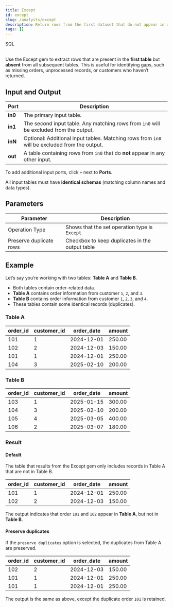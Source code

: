```yaml
---
title: Except
id: except
slug: /analysts/except
description: Return rows from the first dataset that do not appear in any of the others
tags: []
---
```


<span class="badge">SQL</span><br/><br/>

Use the Except gem to extract rows that are present in the **first table** but **absent** from all subsequent tables. This is useful for identifying gaps, such as missing orders, unprocessed records, or customers who haven’t returned.

## Input and Output

| Port    | Description                                                                                   |
| ------- | --------------------------------------------------------------------------------------------- |
| **in0** | The primary input table.                                                                      |
| **in1** | The second input table. Any matching rows from `in0` will be excluded from the output.        |
| **inN** | Optional: Additional input tables. Matching rows from `in0` will be excluded from the output. |
| **out** | A table containing rows from `in0` that do **not** appear in any other input.                 |

To add additional input ports, click `+` next to **Ports**.

All input tables must have **identical schemas** (matching column names and data types).

## Parameters

| Parameter               | Description                                     |
| ----------------------- | ----------------------------------------------- |
| Operation Type          | Shows that the set operation type is `Except`   |
| Preserve duplicate rows | Checkbox to keep duplicates in the output table |

## Example

Let’s say you’re working with two tables: **Table A** and **Table B**.

- Both tables contain order-related data.
- **Table A** contains order information from customer `1`, `2`, and `3`.
- **Table B** contains order information from customer `1`, `2`, `3`, and `4`.
- These tables contain some identical records (duplicates).

### Table A

<div class="table-example">

| order_id | customer_id | order_date | amount |
| -------- | ----------- | ---------- | ------ |
| 101      | 1           | 2024-12-01 | 250.00 |
| 102      | 2           | 2024-12-03 | 150.00 |
| 101      | 1           | 2024-12-01 | 250.00 |
| 104      | 3           | 2025-02-10 | 200.00 |

</div>

### Table B

<div class="table-example">

| order_id | customer_id | order_date | amount |
| -------- | ----------- | ---------- | ------ |
| 103      | 1           | 2025-01-15 | 300.00 |
| 104      | 3           | 2025-02-10 | 200.00 |
| 105      | 4           | 2025-03-05 | 400.00 |
| 106      | 2           | 2025-03-07 | 180.00 |

</div>

### Result

#### Default

The table that results from the Except gem only includes records in Table A that are not in Table B.

<div class="table-example">

| order_id | customer_id | order_date | amount |
| -------- | ----------- | ---------- | ------ |
| 101      | 1           | 2024-12-01 | 250.00 |
| 102      | 2           | 2024-12-03 | 150.00 |

</div>

The output indicates that order `101` and `102` appear in **Table A**, but not in **Table B**.

#### Preserve duplicates

If the `preserve duplicates` option is selected, the duplicates from Table A are preserved.

<div class="table-example">

| order_id | customer_id | order_date | amount |
| -------- | ----------- | ---------- | ------ |
| 102      | 2           | 2024-12-03 | 150.00 |
| 101      | 1           | 2024-12-01 | 250.00 |
| 101      | 1           | 2024-12-01 | 250.00 |

The output is the same as above, except the duplicate order `101` is retained.

</div>

